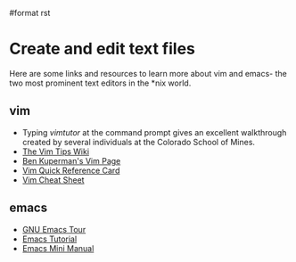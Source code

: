 \#format rst

Create and edit text files
==========================

Here are some links and resources to learn more about vim and emacs- the two most prominent text editors in the \*nix world.

vim
---

-   Typing *vimtutor* at the command prompt gives an excellent walkthrough created by several individuals at the Colorado School of Mines.
-   [The Vim Tips Wiki](http://vim.wikia.com/wiki/Vim_Tips_Wiki)
-   [Ben Kuperman's Vim Page](https://www.cs.oberlin.edu/~kuperman/help/vim/)
-   [Vim Quick Reference Card](http://tnerual.eriogerg.free.fr/vim.html)
-   [Vim Cheat Sheet](http://vimcheatsheet.com/)

emacs
-----

-   [GNU Emacs Tour](http://www.gnu.org/software/emacs/tour/)
-   [Emacs Tutorial](http://www2.lib.uchicago.edu/keith/tcl-course/emacs-tutorial.html)
-   [Emacs Mini Manual](http://tuhdo.github.io/emacs-tutor.html)

